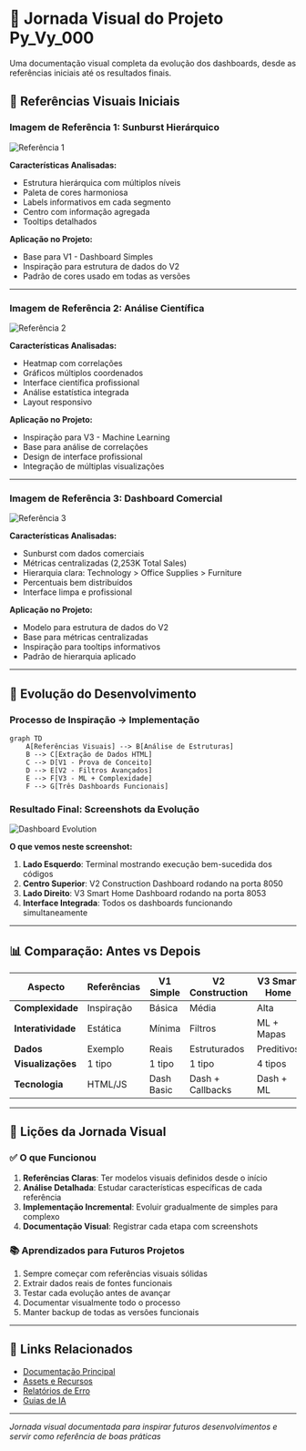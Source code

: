 # 📸 **Jornada Visual do Projeto Py_Vy_000**

Uma documentação visual completa da evolução dos dashboards, desde as referências iniciais até os resultados finais.

## 🎨 **Referências Visuais Iniciais**

### **Imagem de Referência 1: Sunburst Hierárquico**
![Referência 1](../assets/reference_images/Imagem_Referencia_1.png)

**Características Analisadas:**
- Estrutura hierárquica com múltiplos níveis
- Paleta de cores harmoniosa
- Labels informativos em cada segmento
- Centro com informação agregada
- Tooltips detalhados

**Aplicação no Projeto:**
- Base para V1 - Dashboard Simples
- Inspiração para estrutura de dados do V2
- Padrão de cores usado em todas as versões

---

### **Imagem de Referência 2: Análise Científica**
![Referência 2](../assets/reference_images/Imagem_Referencia_2.jpg)

**Características Analisadas:**
- Heatmap com correlações
- Gráficos múltiplos coordenados
- Interface científica profissional
- Análise estatística integrada
- Layout responsivo

**Aplicação no Projeto:**
- Inspiração para V3 - Machine Learning
- Base para análise de correlações
- Design de interface profissional
- Integração de múltiplas visualizações

---

### **Imagem de Referência 3: Dashboard Comercial**
![Referência 3](../assets/reference_images/Imagem_Referencia_3.png)

**Características Analisadas:**
- Sunburst com dados comerciais
- Métricas centralizadas (2,253K Total Sales)
- Hierarquia clara: Technology > Office Supplies > Furniture
- Percentuais bem distribuídos
- Interface limpa e profissional

**Aplicação no Projeto:**
- Modelo para estrutura de dados do V2
- Base para métricas centralizadas
- Inspiração para tooltips informativos
- Padrão de hierarquia aplicado

---

## 🚀 **Evolução do Desenvolvimento**

### **Processo de Inspiração → Implementação**

```mermaid
graph TD
    A[Referências Visuais] --> B[Análise de Estruturas]
    B --> C[Extração de Dados HTML]
    C --> D[V1 - Prova de Conceito]
    D --> E[V2 - Filtros Avançados]
    E --> F[V3 - ML + Complexidade]
    F --> G[Três Dashboards Funcionais]
```

### **Resultado Final: Screenshots da Evolução**

![Dashboard Evolution](../assets/screenshots/dashboard_evolution.png)

**O que vemos neste screenshot:**
1. **Lado Esquerdo**: Terminal mostrando execução bem-sucedida dos códigos
2. **Centro Superior**: V2 Construction Dashboard rodando na porta 8050
3. **Lado Direito**: V3 Smart Home Dashboard rodando na porta 8053
4. **Interface Integrada**: Todos os dashboards funcionando simultaneamente

---

## 📊 **Comparação: Antes vs Depois**

| Aspecto | Referências | V1 Simple | V2 Construction | V3 Smart Home |
|---------|-------------|-----------|-----------------|---------------|
| **Complexidade** | Inspiração | Básica | Média | Alta |
| **Interatividade** | Estática | Mínima | Filtros | ML + Mapas |
| **Dados** | Exemplo | Reais | Estruturados | Preditivos |
| **Visualizações** | 1 tipo | 1 tipo | 1 tipo | 4 tipos |
| **Tecnologia** | HTML/JS | Dash Basic | Dash + Callbacks | Dash + ML |

---

## 🎯 **Lições da Jornada Visual**

### **✅ O que Funcionou**
1. **Referências Claras**: Ter modelos visuais definidos desde o início
2. **Análise Detalhada**: Estudar características específicas de cada referência
3. **Implementação Incremental**: Evoluir gradualmente de simples para complexo
4. **Documentação Visual**: Registrar cada etapa com screenshots

### **📚 Aprendizados para Futuros Projetos**
1. Sempre começar com referências visuais sólidas
2. Extrair dados reais de fontes funcionais
3. Testar cada evolução antes de avançar
4. Documentar visualmente todo o processo
5. Manter backup de todas as versões funcionais

---

## 🔗 **Links Relacionados**

- [Documentação Principal](../README.md)
- [Assets e Recursos](../assets/README.md)
- [Relatórios de Erro](../error_reports/)
- [Guias de IA](../ai_learning_guides/)

---

*Jornada visual documentada para inspirar futuros desenvolvimentos e servir como referência de boas práticas*
